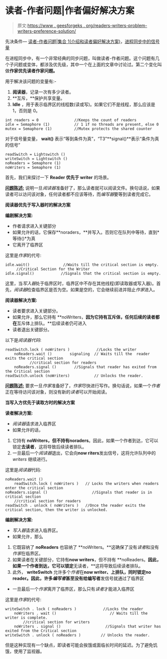 # 读者-作者问题|作者偏好解决方案

> 原文:[https://www . geesforgeks . org/readers-writers-problem-writers-preference-solution/](https://www.geeksforgeeks.org/readers-writers-problem-writers-preference-solution/)

先决条件— [读者-作者问题|集合 1(介绍和读者偏好解决方案)](https://www.geeksforgeeks.org/readers-writers-problem-set-1-introduction-and-readers-preference-solution/)，[进程同步中的信号量](https://www.geeksforgeeks.org/semaphores-in-process-synchronization/)

在进程同步中，有一个非常经典的同步问题，叫做读者-作者问题。这个问题有几个子问题或变体，都涉及优先级，其中一个在上面的文章中讨论过。第二个变化叫做**作家优先读者作家问题。**

用于解决该问题的变量有:-

1.  **阅读器**，记录一次有多少读者。
2.  **互斥，**保护共享变量。
3.  **Idle** ，用于表示临界区的线程数(读或写)。如果它们不是线程，那么应该是 1，否则是 0。

```
int readers = 0                //Keeps the count of readers
idle = Semaphore (1)           // 1 if no threads are present, else 0
mutex = Semaphore (1)          //Mutex protects the shared counter
```

对于信号量变量，
**wait()** 表示“等到条件为真”，“T3”**signal()**表示“条件为真的信号”

```
readSwitch = Lightswitch ()
writeSwitch = Lightswitch ()
noReaders = Semaphore (1)
noWriters = Semaphore (1)
```

首先，我们来探讨一下 **Reader 优先于 writer** 的场景。

**<u>问题陈述:</u>** 说明一旦*阅读器*准备好了，那么读者就可以阅读文件。换句话说，如果读者可以访问该对象，任何读者都不应该等待，而*编写器*要等到读者完成它。

**阅读器优先于写入器时的解决方案**

**编剧解决方案:**

*   作者请求进入关键部分
*   如果允许的话，它保存**noraders，**并写入。否则它在队列中等待，直到*等待()*为真
*   它离开了临界区

这里是*作家*的代号:

```
idle.wait()               //Waits till the critical section is empty.
     //Critical Section for the Writer
idle.signal()            //Signals that the critical section is empty.
```

这里，当*写入器*处于临界区时，临界区中不存在其他线程(即读取器或写入器)。首先，*阅读器*检查临界区是否为空。如果是空的，它会继续前进并阻止*作家*进入。

**阅读器解决方案:**

*   读者要求进入关键部分。
*   如果允许，那么它持有 **noWriters，**因为它持有互斥体，任何后续的读者都在**互斥体上排队。**后续读者仍可进入
*   读者退出关键部分。

以下是*阅读器代码*:

```
readSwitch.lock ( noWriters )            //Locks the writer
    noReaders.wait ()        signaling  // Waits till the  reader exits the critical section
           //critical section for readers
    noReaders.signal ()        //Signals that reader has exited from the Critical section
readSwitch.unlock (noWriters)           // Unlocks the reader.
```

**<u>问题陈述:</u>** 要求一旦*作家*准备好了，*作家*尽快进行写作。换句话说，如果一个*作者*正在等待访问该对象，则没有新的*读者*可以开始阅读。

**当写入方优先于读取方时的解决方案**

**读者解决方案:**

*   *阅读器*请求进入临界区
*   如果允许的话，

1.  它持有 **noWriters，**但不持有**noraders**。因此，如果一个作者到达，它可以锁定**去读者**，这将导致后续读者排队。
2.  一旦最后一个*阅读器*退出，它会向**now riters**发出信号，这将允许队列中的 *writers* 继续进行。

这里是*阅读器*代码:

```
noReaders.wait ()
    readSwitch.lock ( noWriters )   // Locks the writers when readers enter the critical section
noReaders.signal ()                    //Signals that reader is in critical section
    //critical section for readers
readSwitch . unlock ( noWriters )   //Once the reader exits the critical section, then the writer is unlocked.
```

**编剧解决方案:**

*   *写入器*请求进入临界区。
*   如果允许，那么

1.  它既容纳了 **noReaders** 也容纳了 **noWriters。**这确保了没有*读者*和没有*作家*在临界区。
2.  如果读者在关键部分，它持有**now writers**，但不持有 **noReaders。**因此，如果一个作者到达，它可以锁定**无读者，**这将导致后续读者排队。
3.  此外， **writeSwitch** 允许多个*作者*在**now writer、**上排队，同时锁定**no reader。**因此，许多*编写者*甚至没有给**编写者**发信号就通过了临界区

*   一旦最后一个*作家*离开了临界区，那么只有*读者*才能进入临界区

这里是*作家*的代号:

```
writeSwitch . lock ( noReaders )            //Locks the reader
    noWriters . wait ()                        // Waits till the writer is complete.
        //critical section for writers
    noWriters . signal ()                    //Signals that writer has exited from the Critical section
writeSwitch . unlock ( noReaders )         // Unlocks the reader.
```

但是这种实现有一个缺点，即读者可能会挨饿或面临长时间的延迟。为了避免饥饿，使用了监视器。